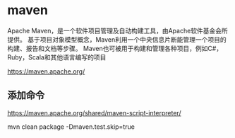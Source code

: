 # maven

Apache Maven，是一个软件项目管理及自动构建工具，由Apache软件基金会所提供。
基于项目对象模型概念，Maven利用一个中央信息片断能管理一个项目的构建、报告和文档等步骤。 
Maven也可被用于构建和管理各种项目，例如C#，Ruby，Scala和其他语言编写的项目

https://maven.apache.org/



## 添加命令

https://maven.apache.org/shared/maven-script-interpreter/


mvn clean package -Dmaven.test.skip=true